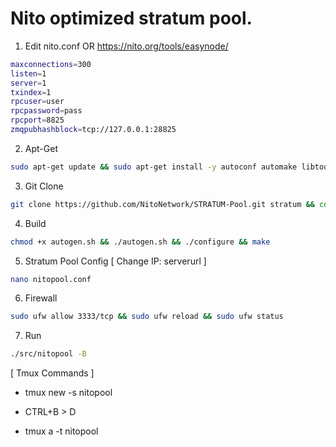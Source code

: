 # Nito optimized stratum pool.

1. Edit nito.conf OR https://nito.org/tools/easynode/
```bash
maxconnections=300
listen=1
server=1
txindex=1
rpcuser=user
rpcpassword=pass
rpcport=8825
zmqpubhashblock=tcp://127.0.0.1:28825
```


2. Apt-Get
```bash
sudo apt-get update && sudo apt-get install -y autoconf automake libtool pkg-config python3 python3-pip build-essential libssl-dev git yasm libzmq3-dev libpq-dev libgsl-dev pkgconf git tmux nano
```

3. Git Clone
```bash
git clone https://github.com/NitoNetwork/STRATUM-Pool.git stratum && cd stratum
```
4. Build
```bash
chmod +x autogen.sh && ./autogen.sh && ./configure && make
```
5. Stratum Pool Config [ Change IP: serverurl ]
```bash
nano nitopool.conf
```

6. Firewall
```bash
sudo ufw allow 3333/tcp && sudo ufw reload && sudo ufw status
```

7. Run
```bash
./src/nitopool -B
```

[ Tmux Commands ]
* tmux new -s nitopool

* CTRL+B > D

* tmux a -t nitopool

